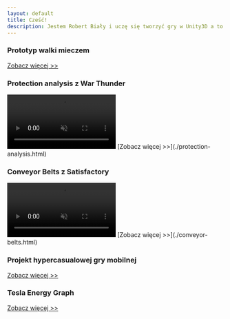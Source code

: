 ```yaml
---
layout: default
title: Cześć!
description: Jestem Robert Biały i uczę się tworzyć gry w Unity3D a to jest strona z moim portfolio.
---
```

### Prototyp walki mieczem

[Zobacz więcej >>](./sword-combat.html)

### Protection analysis z War Thunder
<video width="50%" title="Protection Analysis." loop="" autoplay="" playsinline="" muted="true">
<source src="/docs/assets/videos/protection2.mp4" type="video/mp4">
</video>
[Zobacz więcej >>](./protection-analysis.html)

### Conveyor Belts z Satisfactory
<video width="50%" title="Conveyor Belts" loop="" autoplay="" playsinline="" muted="true">
<source src="https://v.redd.it/7bzxichn2a071/HLSPlaylist.m3u8?a=1639841308%2CZDJlMTQwYjY0MGVlOTlhNzk0Y2Q0NDYwMTVkNjQxNWNkODZkZDEwNWNiOTViMGUzZDJlNjQ0YzllZjg1MTc2Mw%3D%3D&v=1&f=sd" type="video/mp4">
</video>
[Zobacz więcej >>](./conveyor-belts.html)

### Projekt hypercasualowej gry mobilnej

[Zobacz więcej >>](./hypercasual-game.html)

### Tesla Energy Graph

[Zobacz więcej >>](./tesla-energy-graph.html)
